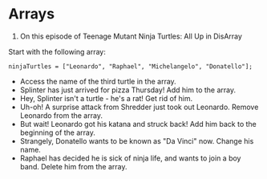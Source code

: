 # Arrays

1. On this episode of Teenage Mutant Ninja Turtles: All Up in DisArray

Start with the following array:
```
ninjaTurtles = ["Leonardo", "Raphael", "Michelangelo", "Donatello"];
```

* Access the name of the third turtle in the array.
* Splinter has just arrived for pizza Thursday! Add him to the array.
* Hey, Splinter isn't a turtle - he's a rat! Get rid of him.
* Uh-oh! A surprise attack from Shredder just took out Leonardo. Remove Leonardo from the array.
* But wait! Leonardo got his katana and struck back! Add him back to the beginning of the array.
* Strangely, Donatello wants to be known as "Da Vinci" now. Change his name.
* Raphael has decided he is sick of ninja life, and wants to join a boy band. Delete him from the array.
